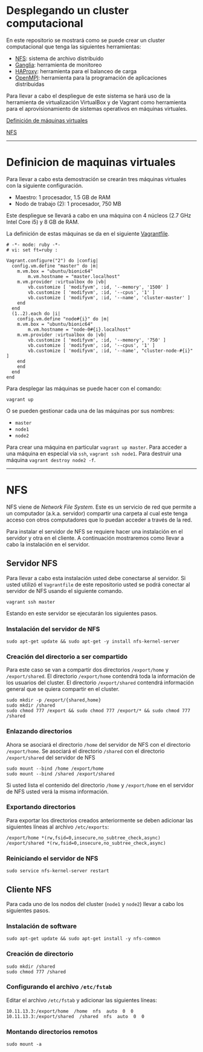 # Desplegando un cluster computacional

En este repositorio se mostrará como se puede crear un cluster computacional que tenga las siguientes herramientas:

* [NFS](https://en.wikipedia.org/wiki/Network_File_System): sistema de archivo distribuido
* [Ganglia](http://ganglia.sourceforge.net/): herramienta de monitoreo
* [HAProxy](http://www.haproxy.org/): herramienta para el balanceo de carga
* [OpenMPI](https://www.open-mpi.org/): herramienta para la programación de aplicaciones distribuidas

Para llevar a cabo el despliegue de este sistema se hará uso de la herramienta de virtualización VirtualBox y de Vagrant como herramienta para el aprovisionamiento de sistemas operativos en máquinas virtuales.

[Definición de máquinas virtuales](#definicion-de-maquinas-virtuales)

[NFS](#nfs)


---

# Definicion de maquinas virtuales

Para llevar a cabo esta demostración se crearán tres máquinas virtuales con la siguiente configuración. 

* Maestro: 1 procesador, 1.5 GB de RAM
* Nodo de trabajo (2): 1 procesador, 750 MB

Este despliegue se llevará a cabo en una máquina con 4 núcleos (2.7 GHz Intel Core i5) y 8 GB de RAM.

La definición de estas máquinas se da en el siguiente [Vagrantfile](https://raw.githubusercontent.com/josanabr/computational_cluster/01-DefVMs/Vagrantfile).

```
# -*- mode: ruby -*-
# vi: set ft=ruby :

Vagrant.configure("2") do |config|
  config.vm.define "master" do |m|
  	m.vm.box = "ubuntu/bionic64"
        m.vm.hostname = "master.localhost"
  	m.vm.provider :virtualbox do |vb|
		vb.customize [ 'modifyvm', :id, '--memory', '1500' ]
		vb.customize [ 'modifyvm', :id, '--cpus', '1' ]
		vb.customize [ 'modifyvm', :id, '--name', 'cluster-master' ]
  	end
  end
  (1..2).each do |i|
    config.vm.define "node#{i}" do |m|
  	m.vm.box = "ubuntu/bionic64"
        m.vm.hostname = "node-0#{i}.localhost"
  	m.vm.provider :virtualbox do |vb|
		vb.customize [ 'modifyvm', :id, '--memory', '750' ]
		vb.customize [ 'modifyvm', :id, '--cpus', '1' ]
		vb.customize [ 'modifyvm', :id, '--name', "cluster-node-#{i}" ]
  	end
    end
  end
end
```

Para desplegar las máquinas se puede hacer con el comando:

```
vagrant up
```

O se pueden gestionar cada una de las máquinas por sus nombres:

* `master`
* `node1`
* `node2`

Para crear una máquina en particular `vagrant up master`.
Para acceder a una máquina en especial via `ssh`, `vagrant ssh node1`.
Para destruir una máquina `vagrant destroy node2 -f`.

---

# NFS

NFS viene de *Network File System*. 
Este es un servicio de red que permite a un computador (a.k.a. servidor) compartir una carpeta al cual este tenga acceso con otros computadores que lo puedan acceder a través de la red.

Para instalar el servidor de NFS se requiere hacer una instalación en el servidor y otra en el cliente.
A continuación mostraremos como llevar a cabo la instalación en el servidor.

## Servidor NFS

Para llevar a cabo esta instalación usted debe conectarse al servidor. 
Si usted utilizó el `Vagrantfile` de este repositorio usted se podrá conectar al servidor de NFS usando el siguiente comando.

```
vagrant ssh master
```

Estando en este servidor se ejecutarán los siguientes pasos.

### Instalación del servidor de NFS

```
sudo apt-get update && sudo apt-get -y install nfs-kernel-server
```

### Creación del directorio a ser compartido

Para este caso se van a compartir dos directorios `/export/home` y `/export/shared`.
El directorio `/export/home` contendrá toda la información de los usuarios del cluster.
El directorio `/export/shared` contendrá información general que se quiera compartir en el cluster.

```
sudo mkdir -p /export/{shared,home}
sudo mkdir /shared
sudo chmod 777 /export && sudo chmod 777 /export/* && sudo chmod 777 /shared
```

### Enlazando directorios 

Ahora se asociará el directorio `/home` del servidor de NFS con el directorio `/export/home`.
Se asociará el directorio `/shared` con el directorio `/export/shared` del servidor de NFS

```
sudo mount --bind /home /export/home
sudo mount --bind /shared /export/shared
```

Si usted lista el contenido del directorio `/home` y `/export/home` en el servidor de NFS usted verá la misma información.

### Exportando directorios

Para exportar los directorios creados anteriormente se deben adicionar las siguientes líneas al archivo `/etc/exports`:

```
/export/home *(rw,fsid=0,insecure,no_subtree_check,async)
/export/shared *(rw,fsid=0,insecure,no_subtree_check,async)
```

### Reiniciando el servidor de NFS

```
sudo service nfs-kernel-server restart
```

## Cliente NFS

Para cada uno de los nodos del cluster (`node1` y `node2`) llevar a cabo los siguientes pasos.

### Instalación de software 

```
sudo apt-get update && sudo apt-get install -y nfs-common
```

### Creación de directorio 

```
sudo mkdir /shared
sudo chmod 777 /shared
```


### Configurando el archivo `/etc/fstab`

Editar el archivo `/etc/fstab` y adicionar las siguientes líneas:

```
10.11.13.3:/export/home  /home  nfs  auto  0  0
10.11.13.3:/export/shared  /shared  nfs  auto  0  0
```

### Montando directorios remotos

```
sudo mount -a
```
